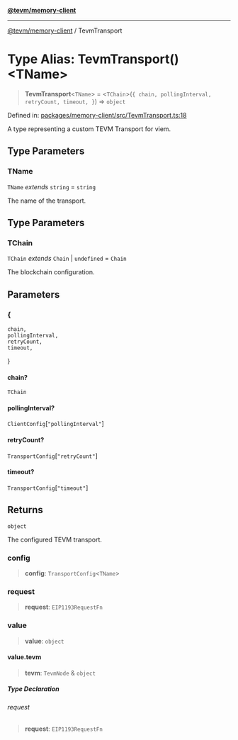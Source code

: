 [**@tevm/memory-client**](../README.md)

***

[@tevm/memory-client](../globals.md) / TevmTransport

# Type Alias: TevmTransport()\<TName\>

> **TevmTransport**\<`TName`\> = \<`TChain`\>(`{
	chain,
	pollingInterval,
	retryCount,
	timeout,
}`) => `object`

Defined in: [packages/memory-client/src/TevmTransport.ts:18](https://github.com/evmts/tevm-monorepo/blob/main/packages/memory-client/src/TevmTransport.ts#L18)

A type representing a custom TEVM Transport for viem.

## Type Parameters

### TName

`TName` *extends* `string` = `string`

The name of the transport.

## Type Parameters

### TChain

`TChain` *extends* `Chain` \| `undefined` = `Chain`

The blockchain configuration.

## Parameters

### \{
	chain,
	pollingInterval,
	retryCount,
	timeout,
\}

#### chain?

`TChain`

#### pollingInterval?

`ClientConfig`\[`"pollingInterval"`\]

#### retryCount?

`TransportConfig`\[`"retryCount"`\]

#### timeout?

`TransportConfig`\[`"timeout"`\]

## Returns

`object`

The configured TEVM transport.

### config

> **config**: `TransportConfig`\<`TName`\>

### request

> **request**: `EIP1193RequestFn`

### value

> **value**: `object`

#### value.tevm

> **tevm**: `TevmNode` & `object`

##### Type Declaration

###### request

> **request**: `EIP1193RequestFn`
